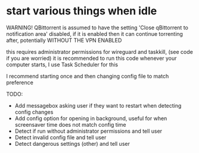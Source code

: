 # start various things when idle

WARNING! QBittorrent is assumed to have the setting 'Close qBittorrent to notification area' disabled, if it is enabled then it can continue torrenting after, potentially WITHOUT THE VPN ENABLED

this requires administrator permissions for wireguard and taskkill, (see code if you are worried) 
it is recommended to run this code whenever your computer starts, I use Task Scheduler for this

I recommend starting once and then changing config file to match preference

TODO:
- Add messagebox asking user if they want to restart when detecting config changes
- Add config option for opening in background, useful for when screensaver time does not match config time
- Detect if run without administrator permissions and tell user
- Detect invalid config file and tell user
- Detect dangerous settings (other) and tell user
